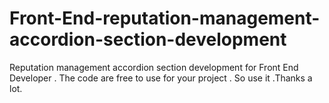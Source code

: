 # Front-End-reputation-management-accordion-section-development
Reputation management accordion  section development for Front End Developer . The code are free to use for your project . 
So use it .Thanks a lot.
